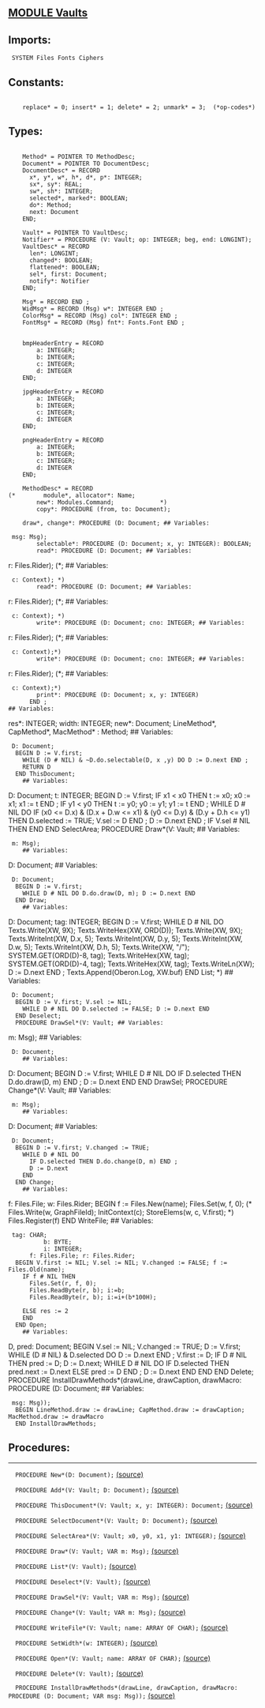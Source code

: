 
## [MODULE Vaults](https://github.com/io-core/Crypto/blob/main/Vaults.Mod)

  ## Imports:
` SYSTEM Files Fonts Ciphers`

  ## Constants:
```
 
    replace* = 0; insert* = 1; delete* = 2; unmark* = 3;  (*op-codes*)

```
  ## Types:
```
 
    Method* = POINTER TO MethodDesc;
    Document* = POINTER TO DocumentDesc;
    DocumentDesc* = RECORD
      x*, y*, w*, h*, d*, p*: INTEGER;
      sx*, sy*: REAL;
      sw*, sh*: INTEGER;
      selected*, marked*: BOOLEAN;
      do*: Method;
      next: Document
    END;

    Vault* = POINTER TO VaultDesc;
    Notifier* = PROCEDURE (V: Vault; op: INTEGER; beg, end: LONGINT);
    VaultDesc* = RECORD
      len*: LONGINT;
      changed*: BOOLEAN;
      flattened*: BOOLEAN;
      sel*, first: Document;
      notify*: Notifier
    END;

    Msg* = RECORD END ;
    WidMsg* = RECORD (Msg) w*: INTEGER END ;
    ColorMsg* = RECORD (Msg) col*: INTEGER END ;
    FontMsg* = RECORD (Msg) fnt*: Fonts.Font END ;
    

    bmpHeaderEntry = RECORD
        a: INTEGER;
        b: INTEGER;
        c: INTEGER;
        d: INTEGER
    END;

    jpgHeaderEntry = RECORD
        a: INTEGER;
        b: INTEGER;
        c: INTEGER;
        d: INTEGER
    END;

    pngHeaderEntry = RECORD
        a: INTEGER;
        b: INTEGER;
        c: INTEGER;
        d: INTEGER
    END;

    MethodDesc* = RECORD
(*        module*, allocator*: Name;
        new*: Modules.Command;             *)
        copy*: PROCEDURE (from, to: Document);
```
        draw*, change*: PROCEDURE (D: Document; ## Variables:
```
 msg: Msg);
        selectable*: PROCEDURE (D: Document; x, y: INTEGER): BOOLEAN;
        read*: PROCEDURE (D: Document; ## Variables:
```
 r: Files.Rider); (*; ## Variables:
```
 c: Context); *)
        read*: PROCEDURE (D: Document; ## Variables:
```
 r: Files.Rider); (*; ## Variables:
```
 c: Context); *)
        write*: PROCEDURE (D: Document; cno: INTEGER; ## Variables:
```
 r: Files.Rider); (*; ## Variables:
```
 c: Context);*)
        write*: PROCEDURE (D: Document; cno: INTEGER; ## Variables:
```
 r: Files.Rider); (*; ## Variables:
```
 c: Context);*)
        print*: PROCEDURE (D: Document; x, y: INTEGER)
      END ;
## Variables:
```
 
 
  res*: INTEGER;
  width: INTEGER;
  new*: Document; 
  LineMethod*, CapMethod*, MacMethod* : Method;
    ## Variables:
```
 D: Document;
  BEGIN D := V.first;
    WHILE (D # NIL) & ~D.do.selectable(D, x ,y) DO D := D.next END ;
    RETURN D
  END ThisDocument;
    ## Variables:
```
 D: Document; t: INTEGER;
  BEGIN D := V.first;
    IF x1 < x0 THEN t := x0; x0 := x1; x1 := t END ;
    IF y1 < y0 THEN t := y0; y0 := y1; y1 := t END ;
    WHILE D # NIL DO
      IF (x0 <= D.x) & (D.x + D.w <= x1) & (y0 <= D.y) & (D.y + D.h <= y1) THEN
        D.selected := TRUE; V.sel := D
      END ;
      D := D.next
    END ;
    IF V.sel # NIL THEN  END
  END SelectArea;
  PROCEDURE Draw*(V: Vault; ## Variables:
```
 m: Msg);
    ## Variables:
```
 D: Document;
    ## Variables:
```
 D: Document;
  BEGIN D := V.first;
    WHILE D # NIL DO D.do.draw(D, m); D := D.next END
  END Draw;
    ## Variables:
```
 D: Document; tag: INTEGER;
  BEGIN D := V.first;
    WHILE D # NIL DO
      Texts.Write(XW, 9X); Texts.WriteHex(XW, ORD(D)); Texts.Write(XW, 9X);
      Texts.WriteInt(XW, D.x, 5); Texts.WriteInt(XW, D.y, 5); Texts.WriteInt(XW, D.w, 5); Texts.WriteInt(XW, D.h, 5);
      Texts.Write(XW, "/"); SYSTEM.GET(ORD(D)-8, tag); Texts.WriteHex(XW, tag);
      SYSTEM.GET(ORD(D)-4, tag); Texts.WriteHex(XW, tag); Texts.WriteLn(XW); D := D.next
    END ;
    Texts.Append(Oberon.Log, XW.buf)
  END List;
*)
    ## Variables:
```
 D: Document;
  BEGIN D := V.first; V.sel := NIL; 
    WHILE D # NIL DO D.selected := FALSE; D := D.next END
  END Deselect;
  PROCEDURE DrawSel*(V: Vault; ## Variables:
```
 m: Msg);
    ## Variables:
```
 D: Document;
    ## Variables:
```
 D: Document;
  BEGIN D := V.first;
    WHILE D # NIL DO
      IF D.selected THEN D.do.draw(D, m) END ;
      D := D.next
    END
  END DrawSel;
  PROCEDURE Change*(V: Vault; ## Variables:
```
 m: Msg);
    ## Variables:
```
 D: Document;
    ## Variables:
```
 D: Document;
  BEGIN D := V.first; V.changed := TRUE;
    WHILE D # NIL DO
      IF D.selected THEN D.do.change(D, m) END ;
      D := D.next
    END
  END Change;
    ## Variables:
```
 f: Files.File; w: Files.Rider; 
  BEGIN f := Files.New(name); Files.Set(w, f, 0); 
  (*  Files.Write(w, GraphFileId); InitContext(c); StoreElems(w, c, V.first);  *)
    Files.Register(f)
  END WriteFile;
    ## Variables:
```
 tag: CHAR;
          b: BYTE;
          i: INTEGER;
      f: Files.File; r: Files.Rider; 
  BEGIN V.first := NIL; V.sel := NIL; V.changed := FALSE; f := Files.Old(name);
    IF f # NIL THEN
      Files.Set(r, f, 0);
      Files.ReadByte(r, b); i:=b;
      Files.ReadByte(r, b); i:=i+(b*100H);
     
    ELSE res := 2
    END
  END Open;
    ## Variables:
```
 D, pred: Document;
  BEGIN V.sel := NIL; V.changed := TRUE; D := V.first;
    WHILE (D # NIL) & D.selected DO D := D.next END ;
    V.first := D;
    IF D # NIL THEN
      pred := D; D := D.next;
      WHILE D # NIL DO
        IF D.selected THEN pred.next := D.next ELSE pred := D END ;
        D := D.next
      END
    END
  END Delete;
  PROCEDURE InstallDrawMethods*(drawLine, drawCaption, drawMacro: PROCEDURE (D: Document; ## Variables:
```
 msg: Msg));
  BEGIN LineMethod.draw := drawLine; CapMethod.draw := drawCaption; MacMethod.draw := drawMacro
  END InstallDrawMethods;
```
## Procedures:
---

`  PROCEDURE New*(D: Document);` [(source)](https://github.com/io-core/Crypto/blob/main/Vaults.Mod#L80)


`  PROCEDURE Add*(V: Vault; D: Document);` [(source)](https://github.com/io-core/Crypto/blob/main/Vaults.Mod#L84)


`  PROCEDURE ThisDocument*(V: Vault; x, y: INTEGER): Document;` [(source)](https://github.com/io-core/Crypto/blob/main/Vaults.Mod#L89)


`  PROCEDURE SelectDocument*(V: Vault; D: Document);` [(source)](https://github.com/io-core/Crypto/blob/main/Vaults.Mod#L96)


`  PROCEDURE SelectArea*(V: Vault; x0, y0, x1, y1: INTEGER);` [(source)](https://github.com/io-core/Crypto/blob/main/Vaults.Mod#L101)


`  PROCEDURE Draw*(V: Vault; VAR m: Msg);` [(source)](https://github.com/io-core/Crypto/blob/main/Vaults.Mod#L115)


`  PROCEDURE List*(V: Vault);` [(source)](https://github.com/io-core/Crypto/blob/main/Vaults.Mod#L122)


`  PROCEDURE Deselect*(V: Vault);` [(source)](https://github.com/io-core/Crypto/blob/main/Vaults.Mod#L137)


`  PROCEDURE DrawSel*(V: Vault; VAR m: Msg);` [(source)](https://github.com/io-core/Crypto/blob/main/Vaults.Mod#L143)


`  PROCEDURE Change*(V: Vault; VAR m: Msg);` [(source)](https://github.com/io-core/Crypto/blob/main/Vaults.Mod#L152)


`  PROCEDURE WriteFile*(V: Vault; name: ARRAY OF CHAR);` [(source)](https://github.com/io-core/Crypto/blob/main/Vaults.Mod#L163)


`  PROCEDURE SetWidth*(w: INTEGER);` [(source)](https://github.com/io-core/Crypto/blob/main/Vaults.Mod#L171)


`  PROCEDURE Open*(V: Vault; name: ARRAY OF CHAR);` [(source)](https://github.com/io-core/Crypto/blob/main/Vaults.Mod#L176)


`  PROCEDURE Delete*(V: Vault);` [(source)](https://github.com/io-core/Crypto/blob/main/Vaults.Mod#L193)


`  PROCEDURE InstallDrawMethods*(drawLine, drawCaption, drawMacro: PROCEDURE (D: Document; VAR msg: Msg));` [(source)](https://github.com/io-core/Crypto/blob/main/Vaults.Mod#L212)


